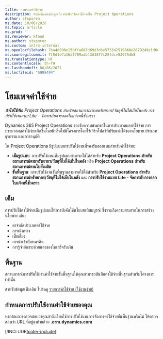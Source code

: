 ```yaml
---
title: ภาพรวมค่าใช้จ่าย
description: หัวข้อนี้แสดงข้อมูลเกี่ยวกับฟังก์ชันค่าใช้จ่ายใน Project Operations
author: stsporen
ms.date: 10/06/2020
ms.topic: article
ms.prod: ''
ms.reviewer: kfend
ms.author: stsporen
ms.custom: intro-internal
ms.openlocfilehash: 7ba4d090e15bffa687d69d3d8e5733d2519668e2879249e1d6dc6aba26f7fbf6
ms.sourcegitcommit: 7f8d1e7a16af769adb43d1877c28fdce53975db8
ms.translationtype: HT
ms.contentlocale: th-TH
ms.lasthandoff: 08/06/2021
ms.locfileid: "6988494"
---
```

# <a name="expense-home-page"></a>โฮมเพจค่าใช้จ่าย

_**นำไปใช้กับ:** Project Operations สำหรับสถานการณ์ตามทรัพยากร/วัสดุที่ไม่ได้เก็บในคลัง การปรับใช้งานแบบ Lite - จัดการกับการออกใบแจ้งหนี้ชั่วคราว_


Dynamics 365 Project Operations รองรับความสามารถในการประมวลผลค่าใช้จ่าย การประมวลผลค่าใช้จ่ายเกิดขึ้นโดยมีหรือไม่มีโครงการโดยใช้เวิร์กโฟลว์ที่ปรับแต่งได้ของนโยบาย ประเภทธุรกรรม และการอนุมัติ

ใน Project Operations มีรูปแบบการปรับใช้งานที่รองรับสองแบบสำหรับค่าใช้จ่าย: 

- **เต็มรูปแบบ**: การปรับใช้งานเต็มรูปแบบสามารถใช้ได้สำหรับ **Project Operations สำหรับสถานการณ์ตามทรัพยากร/วัสดุที่ไม่ได้เก็บในคลัง** หรือ **Project Operations สำหรับสถานการณ์ตามใบสั่งผลิต**
- **ขั้นพื้นฐาน**: การปรับใช้งานขั้นพื้นฐานสามารถใช้ได้สำหรับ **Project Operations สำหรับสถานการณ์ทรัพยากร/วัสดุที่ไม่ได้เก็บในคลัง** และ **การปรับใช้งานแบบ Lite - จัดการกับการออกใบแจ้งหนี้ชั่วคราว**

## <a name="full"></a>เต็ม 
การปรับใช้ค่าใช้จ่ายเต็มรูปแบบให้การบังคับใช้นโยบายที่สมบูรณ์ ซึ่งรวมถึงความสามารถในการสร้างนโยบาย เช่น:

  - ค่าจำกัดประเภทค่าใช้จ่าย
  - การเดินทาง
  - เบี้ยเลี้ยง
  - การนำเข้าบัตรเครดิต
  - การรู้จำอักขระด้วยแสงของใบเสร็จรับเงิน

## <a name="basic"></a>พื้นฐาน 
สถานการณ์การปรับใช้งานค่าใช้จ่ายขั้นพื้นฐานให้คุณสามารถบันทึกค่าใช้จ่ายพื้นฐานสำหรับโครงการเท่านั้น 

สำหรับข้อมูลเพิ่มเติม โปรดดู [รายการค่าใช้จ่าย (ใช้งานง่าย)](basic-expense.md)

## <a name="determine-your-expense-deployment"></a>กำหนดการปรับใช้งานค่าใช้จ่ายของคุณ
หากต้องการตรวจสอบว่าคุณกำลังเรียกใช้การปรับใช้งานการจัดการค่าใช้จ่ายขั้นพื้นฐานหรือไม่ ให้ตรวจสอบว่า URL ที่อยู่ลงท้ายด้วย **.crm.dynamics.com** 


[!INCLUDE[footer-include](../includes/footer-banner.md)]